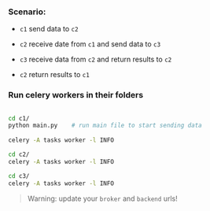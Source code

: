 ### Scenario:

- `c1` send data to `c2`

- `c2` receive date from `c1` and send data to `c3`

- `c3` receive data from `c2` and return results to `c2`

- `c2` return results to `c1`

### Run celery workers in their folders

```bash

cd c1/
python main.py    # run main file to start sending data
    
celery -A tasks worker -l INFO

cd c2/
celery -A tasks worker -l INFO

cd c3/
celery -A tasks worker -l INFO
```

> Warning: update your `broker` and `backend` urls!
